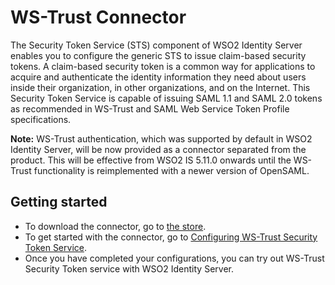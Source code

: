 # WS-Trust Connector
The Security Token Service (STS) component of WSO2 Identity Server enables you to configure the generic STS to issue 
claim-based security tokens. A claim-based security token is a common way for applications to acquire and 
authenticate the identity information they need about users inside their organization, in other organizations, and on
 the Internet. This Security Token Service is capable of issuing SAML 1.1 and SAML 2.0 tokens as recommended in 
 WS-Trust and SAML Web Service Token Profile specifications.

**Note:** WS-Trust authentication, which was supported by default in WSO2 Identity Server, will be now provided as a 
connector separated from the product. This will be effective from WSO2 IS 5.11.0 onwards until the WS-Trust 
functionality is reimplemented with a newer version of OpenSAML.
 

## Getting started
- To download the connector, go to [the store](https://store.wso2.com/store/assets/isconnector/list).
- To get started with the connector, go to [Configuring WS-Trust Security Token Service](config.md).
- Once you have completed your configurations, you can try out WS-Trust Security Token service with WSO2 Identity 
Server.
